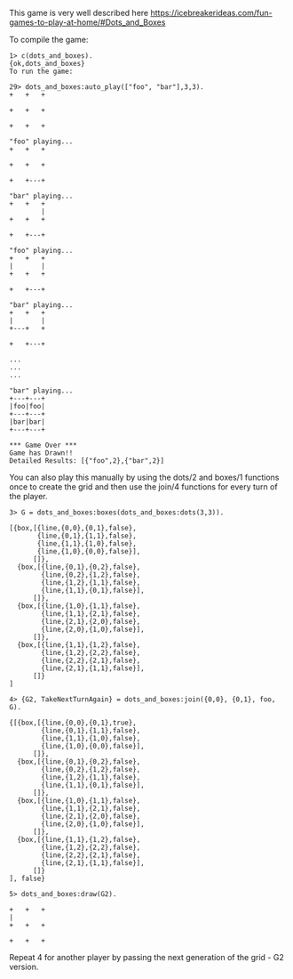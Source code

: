 This game is very well described here https://icebreakerideas.com/fun-games-to-play-at-home/#Dots_and_Boxes

To compile the game:

```
1> c(dots_and_boxes).
{ok,dots_and_boxes}
To run the game:

29> dots_and_boxes:auto_play(["foo", "bar"],3,3).
+   +   +

+   +   +

+   +   +

"foo" playing...
+   +   +

+   +   +

+   +---+

"bar" playing...
+   +   +
        |
+   +   +

+   +---+

"foo" playing...
+   +   +
|       |
+   +   +

+   +---+

"bar" playing...
+   +   +
|       |
+---+   +

+   +---+

...
...
...

"bar" playing...
+---+---+
|foo|foo|
+---+---+
|bar|bar|
+---+---+

*** Game Over ***
Game has Drawn!!
Detailed Results: [{"foo",2},{"bar",2}]
```

You can also play this manually by using the dots/2 and boxes/1 functions once to create the grid and then use the join/4 functions for every turn of the player.

```
3> G = dots_and_boxes:boxes(dots_and_boxes:dots(3,3)). 

[{box,[{line,{0,0},{0,1},false}, 
       {line,{0,1},{1,1},false}, 
       {line,{1,1},{1,0},false}, 
       {line,{1,0},{0,0},false}], 
      []}, 
  {box,[{line,{0,1},{0,2},false}, 
        {line,{0,2},{1,2},false}, 
        {line,{1,2},{1,1},false}, 
        {line,{1,1},{0,1},false}], 
      []}, 
  {box,[{line,{1,0},{1,1},false}, 
        {line,{1,1},{2,1},false}, 
        {line,{2,1},{2,0},false}, 
        {line,{2,0},{1,0},false}], 
      []}, 
  {box,[{line,{1,1},{1,2},false}, 
        {line,{1,2},{2,2},false}, 
        {line,{2,2},{2,1},false}, 
        {line,{2,1},{1,1},false}], 
      []}
]

4> {G2, TakeNextTurnAgain} = dots_and_boxes:join({0,0}, {0,1}, foo, G). 

{[{box,[{line,{0,0},{0,1},true}, 
        {line,{0,1},{1,1},false}, 
        {line,{1,1},{1,0},false}, 
        {line,{1,0},{0,0},false}], 
      []}, 
  {box,[{line,{0,1},{0,2},false}, 
        {line,{0,2},{1,2},false}, 
        {line,{1,2},{1,1},false}, 
        {line,{1,1},{0,1},false}], 
      []}, 
  {box,[{line,{1,0},{1,1},false}, 
        {line,{1,1},{2,1},false}, 
        {line,{2,1},{2,0},false}, 
        {line,{2,0},{1,0},false}], 
      []}, 
  {box,[{line,{1,1},{1,2},false}, 
        {line,{1,2},{2,2},false}, 
        {line,{2,2},{2,1},false}, 
        {line,{2,1},{1,1},false}], 
      []}
], false}

5> dots_and_boxes:draw(G2).

+   +   +
|
+   +   +

+   +   +
```

Repeat 4 for another player by passing the next generation of the grid - G2 version.